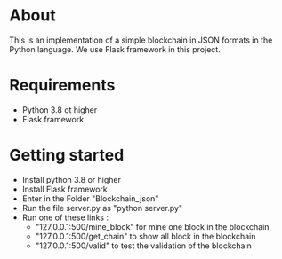 # About  

This is an implementation of a simple blockchain in JSON formats in the Python language.
We use Flask framework in this project.

# Requirements

- Python 3.8 ot higher
- Flask framework

# Getting started

- Install python 3.8 or higher
- Install Flask framework
- Enter in the Folder "Blockchain_json"
- Run the file server.py as "python server.py"
- Run one of these links :
    - "127.0.0.1:500/mine_block" for mine one block in the blockchain 
    - "127.0.0.1:500/get_chain" to show all block in the blockchain
    - "127.0.0.1:500/valid" to test the validation of the blockchain 